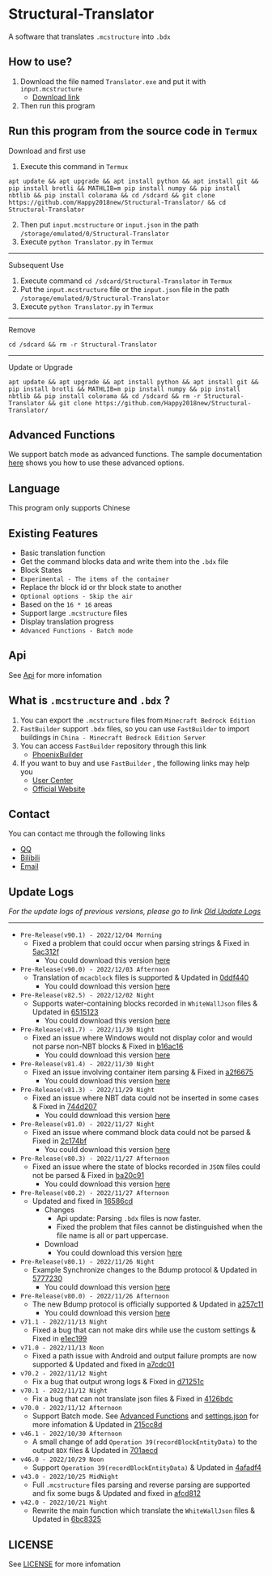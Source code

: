 # Structural-Translator
A software that translates `.mcstructure` into `.bdx`





## How to use?
1. Download the file named `Translator.exe` and put it with `input.mcstructure`
   - [Download link](https://github.com/Happy2018new/Structural-Translator/releases/download/Alpha(v71.1)/Translator.exe)
2. Then run this program





## Run this program from the source code in `Termux`
Download and first use
1. Execute this command in `Termux`
```shell
apt update && apt upgrade && apt install python && apt install git && pip install brotli && MATHLIB=m pip install numpy && pip install nbtlib && pip install colorama && cd /sdcard && git clone https://github.com/Happy2018new/Structural-Translator/ && cd Structural-Translator
```
2. Then put `input.mcstructure` or `input.json` in the path `/storage/emulated/0/Structural-Translator`<br>
3. Execute `python Translator.py` in `Termux`
***
Subsequent Use
1. Execute command `cd /sdcard/Structural-Translator` in `Termux`
2. Put the `input.mcstructure` file or the `input.json` file in the path `/storage/emulated/0/Structural-Translator`
3. Execute `python Translator.py` in `Termux`
***
Remove
```shell
cd /sdcard && rm -r Structural-Translator
```
***
Update or Upgrade
```shell
apt update && apt upgrade && apt install python && apt install git && pip install brotli && MATHLIB=m pip install numpy && pip install nbtlib && pip install colorama && cd /sdcard && rm -r Structural-Translator && git clone https://github.com/Happy2018new/Structural-Translator/
```





## Advanced Functions
We support batch mode as advanced functions. The sample documentation [here](https://github.com/Happy2018new/Structural-Translator/blob/main/Doc/settings.json.py) shows you how to use these advanced options.





## Language
This program only supports Chinese<br>





## Existing Features
- Basic translation function
- Get the command blocks data and write them into the `.bdx` file
- Block States
- `Experimental - The items of the container`
- Replace thr block id or thr block state to another
- `Optional options - Skip the air`
- Based on the `16 * 16` areas
- Support large `.mcstructure` files
- Display translation progress
- `Advanced Functions - Batch mode`





## Api
See [Api](https://github.com/Happy2018new/Structural-Translator/tree/main/Api) for more infomation





## What is `.mcstructure` and `.bdx` ?
1. You can export the `.mcstructure` files from `Minecraft Bedrock Edition`
2. `FastBuilder` support `.bdx` files, so you can use `FastBuilder` to import buildings in `China - Minecraft Bedrock Edition Server`
3. You can access `FastBuilder` repository through this link
   - [PhoenixBuilder](https://github.com/LNSSPsd/PhoenixBuilder/)
4. If you want to buy and use `FastBuilder` , the following links may help you
   - [User Center](https://uc.fastbuilder.pro/)
   - [Official Website](https://fastbuilder.pro/)





## Contact
You can contact me through the following links
   - [QQ](https://qm.qq.com/cgi-bin/qm/qr?k=zxS4AyUXd5M3ktypIKmBf9KQCGTSAwwI&noverify=0&personal_qrcode_source=3)
   - [Bilibili](https://space.bilibili.com/320298121)
   - [Email](mailto:chenbo79800@163.com)





## Update Logs
_For the update logs of previous versions, please go to link [Old Update Logs](https://github.com/Happy2018new/Structural-Translator/blob/main/Old%20Update%20Logs.md)_
***
- `Pre-Release(v90.1) - 2022/12/04 Morning`
   - Fixed a problem that could occur when parsing strings & Fixed in [5ac312f](https://github.com/Happy2018new/Structural-Translator/commit/5ac312fa659a721a06685005267e84608c38b730)
      - You could download this version [here](https://github.com/Happy2018new/Structural-Translator/releases/download/Alpha(v90.1)/Translator.exe)
- `Pre-Release(v90.0) - 2022/12/03 Afternoon`
   - Translation of `mcacblock` files is supported & Updated in [0ddf440](https://github.com/Happy2018new/Structural-Translator/commit/0ddf440b37dcc8988190515d6e9426600c08ad38)
      - You could download this version [here](https://github.com/Happy2018new/Structural-Translator/releases/download/Alpha(v90.0)/Translator.exe)
- `Pre-Release(v82.5) - 2022/12/02 Night`
   - Supports water-containing blocks recorded in `WhiteWallJson` files & Updated in [6515123](https://github.com/Happy2018new/Structural-Translator/commit/6515123703bd21c60f385c2764a1851f4b2b188b)
      - You could download this version [here](https://github.com/Happy2018new/Structural-Translator/releases/download/Alpha(v82.5)/Translator.exe)
- `Pre-Release(v81.7) - 2022/11/30 Night`
   - Fixed an issue where Windows would not display color and would not parse non-NBT blocks & Fixed in [b16ac16](https://github.com/Happy2018new/Structural-Translator/commit/b16ac160406fb2d4439580930a62111e7e8c724d)
      - You could download this version [here](https://github.com/Happy2018new/Structural-Translator/releases/download/Alpha(v81.7)/Translator.exe)
- `Pre-Release(v81.4) - 2022/11/30 Night`
   - Fixed an issue involving container item parsing & Fixed in [a2f6675](https://github.com/Happy2018new/Structural-Translator/commit/a2f6675f60b4517ed74c44cfe15b87e372ca9cec)
      - You could download this version [here](https://github.com/Happy2018new/Structural-Translator/releases/download/Alpha(v81.4)/Translator.exe)
- `Pre-Release(v81.3) - 2022/11/29 Night`
   - Fixed an issue where NBT data could not be inserted in some cases & Fixed in [744d207](https://github.com/Happy2018new/Structural-Translator/commit/744d2070e784678696a712ff76e032272dc6709c)
      - You could download this version [here](https://github.com/Happy2018new/Structural-Translator/releases/download/Alpha(v81.3)/Translator.exe)
- `Pre-Release(v81.0) - 2022/11/27 Night`
   - Fixed an issue where command block data could not be parsed & Fixed in [2c174bf](https://github.com/Happy2018new/Structural-Translator/commit/2c174bf3373b9ce6bd9b16cae4282f2a62e9f5b2)
      - You could download this version [here](https://github.com/Happy2018new/Structural-Translator/releases/download/Alpha(v81.0)/Translator.exe)
- `Pre-Release(v80.3) - 2022/11/27 Afternoon`
   - Fixed an issue where the state of blocks recorded in `JSON` files could not be parsed & Fixed in [ba20c91](https://github.com/Happy2018new/Structural-Translator/commit/ba20c91827ed96950c385375acc0315d72064e04)
      - You could download this version [here](https://github.com/Happy2018new/Structural-Translator/releases/download/Alpha(v80.3)/Translator.exe)
- `Pre-Release(v80.2) - 2022/11/27 Afternoon`
   - Updated and fixed in [16586cd](https://github.com/Happy2018new/Structural-Translator/commit/16586cda4ccb0389fa5cdc1ed4e73bd51552e7df)
      - Changes
         - Api update: Parsing `.bdx` files is now faster.
         - Fixed the problem that files cannot be distinguished when the file name is all or part uppercase.
      - Download
         - You could download this version [here](https://github.com/Happy2018new/Structural-Translator/releases/download/Alpha(v80.2)/Translator.exe)
- `Pre-Release(v80.1) - 2022/11/26 Night`
   - Example Synchronize changes to the Bdump protocol & Updated in [5777230](https://github.com/Happy2018new/Structural-Translator/commit/5777230177ba93afa3be520eaccbe81a8acf4376)
      - You could download this version [here](https://github.com/Happy2018new/Structural-Translator/releases/download/Alpha(v80.1)/Translator.exe)
- `Pre-Release(v80.0) - 2022/11/26 Afternoon`
   - The new Bdump protocol is officially supported & Updated in [a257c11](https://github.com/Happy2018new/Structural-Translator/commit/a257c11872c80187674e3b97d7680af3da28c3ad)
      - You could download this version [here](https://github.com/Happy2018new/Structural-Translator/releases/download/Alpha(v80.0)/Translator.exe)
- `v71.1 - 2022/11/13 Night`
   - Fixed a bug that can not make dirs while use the custom settings & Fixed in [e1ec199](https://github.com/Happy2018new/Structural-Translator/commit/e1ec199b4e98815f8eacbe75c87f7d2863552ae6)
- `v71.0 - 2022/11/13 Noon`
   - Fixed a path issue with Android and output failure prompts are now supported & Updated and fixed in [a7cdc01](https://github.com/Happy2018new/Structural-Translator/commit/a7cdc014eebf2a2dd28cc0fa138906474ac8694e)
- `v70.2 - 2022/11/12 Night`
   - Fix a bug that output wrong logs & Fixed in [d71251c](https://github.com/Happy2018new/Structural-Translator/commit/d71251cd33aa66dec2d6795924a73db88906bd32)
- `v70.1 - 2022/11/12 Night`
   - Fix a bug that can not translate json files & Fixed in [4126bdc](https://github.com/Happy2018new/Structural-Translator/commit/4126bdccc6da71df17d6c009203e6276622a533c)
- `v70.0 - 2022/11/12 Afternoon`
   - Support Batch mode. See [Advanced Functions](https://github.com/Happy2018new/Structural-Translator#advanced-functions) and [settings.json](https://github.com/Happy2018new/Structural-Translator/blob/main/Doc/settings.json.py) for more infomation & Updated in [215cc8d](https://github.com/Happy2018new/Structural-Translator/commit/215cc8dda8cba8d4ae1feca0392ea42bd2c4ca16)
- `v46.1 - 2022/10/30 Afternoon`
   - A small change of add `Operation 39(recordBlockEntityData)` to the output `BDX` files & Updated in [701aecd](https://github.com/Happy2018new/Structural-Translator/commit/701aecd9f70bef778cb075e2da010045f8b0b975)
- `v46.0 - 2022/10/29 Noon`
   - Support `Operation 39(recordBlockEntityData)` & Updated in [4afadf4](https://github.com/Happy2018new/Structural-Translator/commit/4afadf447c2ca890bb18458d080d63bec1c6fa14)
- `v43.0 - 2022/10/25 MidNight`
   - Full `.mcstructure` files parsing and reverse parsing are supported and fix some bugs & Updated and fixed in [afcd812](https://github.com/Happy2018new/Structural-Translator/commit/afcd812e12c301152af52806e31d42bec8e7cc2c)
- `v42.0 - 2022/10/21 Night`
   - Rewrite the main function which translate the `WhiteWallJson` files & Updated in [6bc8325](https://github.com/Happy2018new/Structural-Translator/commit/6bc832594685b6cae448a6397c0afd7f7eadaa68)





## LICENSE
See [LICENSE](https://github.com/Happy2018new/Structural-Translator/blob/main/LICENSE) for more infomation
